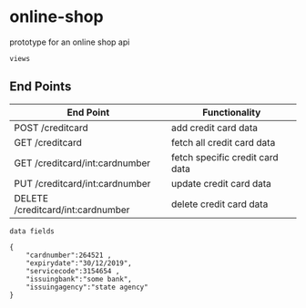 # online-shop
prototype for an online shop api

```
views
````

## End Points
|           End Point                                 |            Functionality                   |
|   -----------------------------------------------   | -----------------------------------------  |
|     POST /creditcard                                |             add credit card data           |
|     GET  /creditcard                                |            fetch all credit card data      |
|     GET  /creditcard/int:cardnumber                 |           fetch specific credit card data  |
|     PUT  /creditcard/int:cardnumber                 | update credit card data                    |
|     DELETE /creditcard/int:cardnumber                | delete credit card data                   |


```
data fields

{
    "cardnumber":264521 ,
    "expirydate":"30/12/2019",
    "servicecode":3154654 ,
    "issuingbank":"some bank",
    "issuingagency":"state agency"
}
```